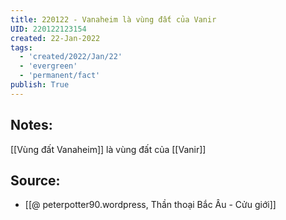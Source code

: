 ```yaml
---
title: 220122 - Vanaheim là vùng đất của Vanir
UID: 220122123154
created: 22-Jan-2022
tags:
  - 'created/2022/Jan/22'
  - 'evergreen'
  - 'permanent/fact'
publish: True
---
```

## Notes:
[[Vùng đất Vanaheim]] là vùng đất của [[Vanir]]

## Source:
- [[@ peterpotter90.wordpress, Thần thoại Bắc Âu - Cửu giới]]


